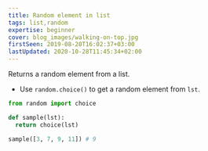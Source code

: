 ```yaml
---
title: Random element in list
tags: list,random
expertise: beginner
cover: blog_images/walking-on-top.jpg
firstSeen: 2019-08-20T16:02:37+03:00
lastUpdated: 2020-10-28T11:45:34+02:00
---
```


Returns a random element from a list.

- Use `random.choice()` to get a random element from `lst`.

```py
from random import choice

def sample(lst):
  return choice(lst)
```

```py
sample([3, 7, 9, 11]) # 9
```
